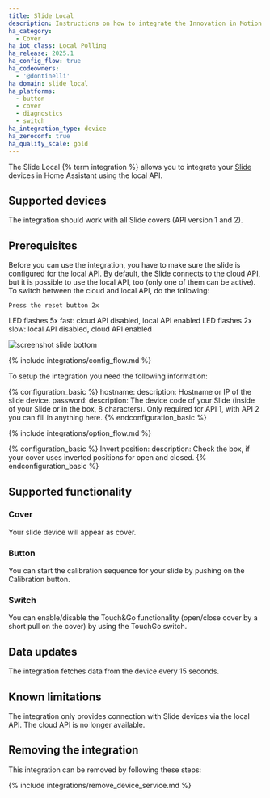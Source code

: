 ```yaml
---
title: Slide Local
description: Instructions on how to integrate the Innovation in Motion Slide covers with Home Assistant.
ha_category:
  - Cover
ha_iot_class: Local Polling
ha_release: 2025.1
ha_config_flow: true
ha_codeowners:
  - '@dontinelli'
ha_domain: slide_local
ha_platforms:
  - button
  - cover
  - diagnostics
  - switch
ha_integration_type: device
ha_zeroconf: true
ha_quality_scale: gold
---
```


The Slide Local {% term integration %} allows you to integrate your [Slide](https://slide.store/) devices in Home Assistant using the local API.

## Supported devices

The integration should work with all Slide covers (API version 1 and 2).

## Prerequisites

Before you can use the integration, you have to make sure the slide is configured for the local API. By default, the Slide connects to the cloud API, but it is possible to use the local API, too (only one of them can be active). To switch between the cloud and local API, do the following:

    Press the reset button 2x

LED flashes 5x fast: cloud API disabled, local API enabled
LED flashes 2x slow: local API disabled, cloud API enabled

![screenshot slide bottom](/images/integrations/slide_local/slide_bottom.png)

{% include integrations/config_flow.md %}

To setup the integration you need the following information:

{% configuration_basic %}
hostname:
  description: Hostname or IP of the slide device.
password:
  description: The device code of your Slide (inside of your Slide or in the box, 8 characters). Only required for API 1, with API 2 you can fill in anything here.
{% endconfiguration_basic %}

{% include integrations/option_flow.md %}

{% configuration_basic %}
Invert position:
  description: Check the box, if your cover uses inverted positions for open and closed.
{% endconfiguration_basic %}

## Supported functionality

### Cover

Your slide device will appear as cover.

### Button

You can start the calibration sequence for your slide by pushing on the Calibration button.

### Switch

You can enable/disable the Touch&Go functionality (open/close cover by a short pull on the cover) by using the TouchGo switch.

## Data updates

The integration fetches data from the device every 15 seconds.

## Known limitations

The integration only provides connection with Slide devices via the local API. The cloud API is no longer available. 


## Removing the integration

This integration can be removed by following these steps:

{% include integrations/remove_device_service.md %}
